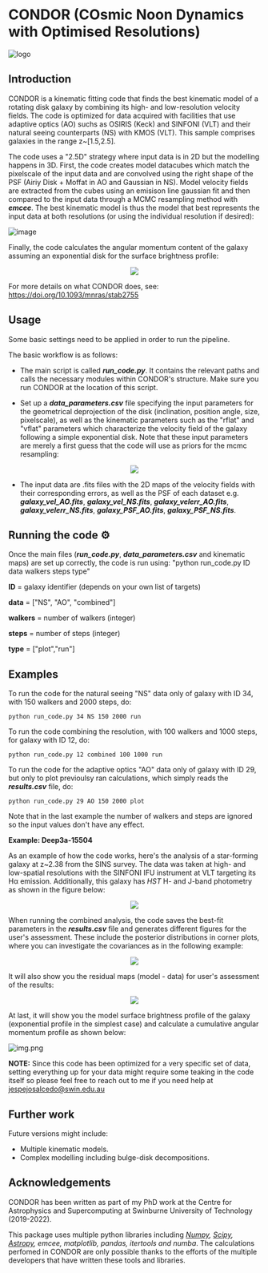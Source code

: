 # CONDOR (COsmic Noon Dynamics with Optimised Resolutions)

![logo](images/logo.jpeg)

Introduction
------------

CONDOR is a kinematic fitting code that finds the best kinematic model of a rotating disk galaxy by combining its high- and low-resolution velocity fields. The code is optimized for data acquired with facilities that use adaptive optics (AO) suchs as OSIRIS (Keck) and SINFONI (VLT) and their natural seeing counterparts (NS) with KMOS (VLT). This sample comprises galaxies in the range z~[1.5,2.5].

The code uses a "2.5D" strategy where input data is in 2D but the modelling happens in 3D. First, the code creates model datacubes which match the pixelscale of the input data and are convolved using the right shape of the PSF (Airiy Disk + Moffat in AO and Gaussian in NS). Model velocity fields are extracted from the cubes using an emisison line gaussian fit and then compared to the input data through a MCMC resampling method with _**emcee**_. The best kinematic model is thus the model that best represents the input data at both resolutions (or using the individual resolution if desired):

![image](https://user-images.githubusercontent.com/14315715/149685240-cfedff11-254e-4f5e-8bd3-71a6df31d28f.png)


Finally, the code calculates the angular momentum content of the galaxy assuming an exponential disk for the surface brightness profile:

<p align="center">
  <img src="https://user-images.githubusercontent.com/14315715/149685218-671363ff-1dff-4399-b25e-b689519ced35.png">
</p>

For more details on what CONDOR does, see: https://doi.org/10.1093/mnras/stab2755


Usage
-----

Some basic settings need to be applied in order to run the pipeline.

The basic workflow is as follows:

- The main script is called **_run_code.py_**. It contains the relevant paths and calls the necessary modules within CONDOR's structure. Make sure you run CONDOR at the location of this script.

- Set up a _**data_parameters.csv**_ file specifying the input parameters for the geometrical deprojection of the disk (inclination, position angle, size, pixelscale), as well as the kinematic parameters such as the "rflat" and "vflat" parameters which characterize the velocity field of the galaxy following a simple exponential disk. Note that these input parameters are merely a first guess that the code will use as priors for the mcmc resampling:

<p align="center">
  <img src="https://user-images.githubusercontent.com/14315715/149685181-ef4fb779-8143-40e5-a000-60c0b26b9095.png">
</p>

- The input data are .fits files with the 2D maps of the velocity fields with their corresponding errors, as well as the PSF of each dataset e.g. _**galaxy_vel_AO.fits**_, _**galaxy_vel_NS.fits**_, _**galaxy_velerr_AO.fits**_, _**galaxy_velerr_NS.fits**_, _**galaxy_PSF_AO.fits**_, _**galaxy_PSF_NS.fits**_.

Running the code ⚙️
--------

Once the main files (_**run_code.py**_, _**data_parameters.csv**_ and kinematic maps) are set up correctly, the code is run using: "python run_code.py ID data walkers steps type"

**ID** = galaxy identifier (depends on your own list of targets)

**data** = ["NS", "AO", "combined"]

**walkers** = number of walkers (integer)

**steps** = number of steps (integer)

**type** = ["plot","run"]

Examples
--------
To run the code for the natural seeing "NS" data only of galaxy with ID 34, with 150 walkers and 2000 steps, do:

    python run_code.py 34 NS 150 2000 run

To run the code combining the resolution, with 100 walkers and 1000 steps, for galaxy with ID 12, do:

    python run_code.py 12 combined 100 1000 run

To run the code for the adaptive optics "AO" data only of galaxy with ID 29, but only to plot previoulsy ran calculations, which simply reads the _**results.csv**_ file, do:

    python run_code.py 29 AO 150 2000 plot

Note that in the last example the number of walkers and steps are ignored so the input values don't have any effect. 

**Example: Deep3a-15504**

As an example of how the code works, here's the analysis of a star-forming galaxy at z~2.38 from the SINS survey. The data was taken at high- and low-spatial resolutions with the SINFONI IFU instrument at VLT targeting its Hα emission. Additionally, this galaxy has _HST_ H- and J-band photometry as shown in the figure below:

<p align="center">
  <img src="images/Deep3a_15504.png">
</p>

When running the combined analysis, the code saves the best-fit parameters in the _**results.csv**_ file and generates different figures for the user's assessment. These include the posterior distributions in corner plots, where you can investigate the covariances as in the following example:

<p align="center">
  <img src="images/Deep3a-15504_combined_corner.png">
</p>

It will also show you the residual maps (model - data) for user's assessment of the results:

<p align="center">
  <img src="images/Deep3a-15504_combined_model_and_residuals.png">
</p>

At last, it will show you the model surface brightness profile of the galaxy (exponential profile in the simplest case) and calculate a cumulative angular momentum profile as shown below:

![img.png](images/SB.png)


**NOTE:** Since this code has been optimized for a very specific set of data, setting everything up for your data might require some teaking in the code itself so please feel free to reach out to me if you  need help at jespejosalcedo@swin.edu.au

Further work
------------

Future versions might include:

- Multiple kinematic models.
- Complex modelling including bulge-disk decompositions.

Acknowledgements
---------------
CONDOR has been written as part of my PhD work at the Centre for Astrophysics and Supercomputing at
Swinburne University of Technology (2019-2022).

This package uses multiple python libraries including _[Numpy](https://numpy.org/install/), [Scipy](https://www.scipy.org/install.html), [Astropy](https://www.astropy.org/), emcee, matplotlib, pandas, itertools and numba_. The calculations perfomed in CONDOR are only possible thanks to the efforts of the multiple developers that have written these tools and libraries.

